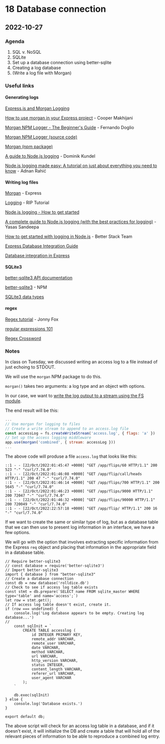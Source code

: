 # 18 Database connection

## 2022-10-27

### Agenda

1. SQL v. NoSQL
2. SQLite
3. Set up a database connection using better-sqlite
4. Creating a log database
5. (Write a log file with Morgan)

### Useful links

#### Generating logs

[Express.js and Morgan Logging](https://www.loggly.com/use-cases/express-js-and-morgan-logging/)

[How to use morgan in your Express project](https://www.digitalocean.com/community/tutorials/nodejs-getting-started-morgan) - Cooper Makhijani

[Morgan NPM Logger - The Beginner's Guide](https://coralogix.com/blog/morgan-npm-logger-the-complete-guide/) - Fernando Doglio

[Morgan NPM Logger (source code)](https://github.com/expressjs/morgan)

[Morgan (npm package)](https://www.npmjs.com/package/morgan)

[A guide to Node.js logging](https://www.twilio.com/blog/guide-node-js-logging) - Dominik Kundel

[Node.js logging made easy: A tutorial on just about everything you need to know](https://sematext.com/blog/node-js-logging/) - Adnan Rahić

#### Writing log files

[Morgan](https://expressjs.com/en/resources/middleware/morgan.html) - Express

[Logging](https://riptutorial.com/express/topic/7191/logging) - RIP Tutorial

[Node.js logging - How to get started](https://www.papertrail.com/solution/tips/node-js-logging-how-to-get-started/)

[A complete guide to Node.js logging (with the best practices for logging)](https://betterprogramming.pub/a-complete-guide-to-node-js-logging-1ba70a4a346d) - Yasas Sandeepa

[How to get started with logging in Node.js](https://betterstack.com/community/guides/logging/how-to-start-logging-with-node-js/) - Better Stack Team


[Express Database Integration Guide](https://expressjs.com/en/guide/database-integration.html)

[Database integration in Express](https://www.geeksforgeeks.org/database-integration-in-express-js/)

#### SQLite3

[better-sqlite3 API documentation](https://github.com/JoshuaWise/better-sqlite3/blob/master/docs/api.md)

[better-sqlite3](https://www.npmjs.com/package/better-sqlite3) - NPM

[SQLite3 data types](https://www.sqlite.org/datatype3.html)

#### regex

[Regex tutorial](https://medium.com/factory-mind/regex-tutorial-a-simple-cheatsheet-by-examples-649dc1c3f285) - Jonny Fox

[regular expressions 101](https://regex101.com)

[Regex Crossword](https://regexcrossword.com/)

### Notes

In class on Tuesday, we discussed writing an access log to a file instead of just echoing to STDOUT.

We will use the `morgan` NPM package to do this.

`morgan()` takes two arguments: a log type and an object with options.

In our case, we want to [write the log output to a stream using the FS module](https://www.npmjs.com/package/morgan#write-logs-to-a-file).

The end result will be this: 

```server.js
...
// Use morgan for logging to files
// Create a write stream to append to an access.log file
const accessLog = fs.createWriteStream('access.log', { flags: 'a' })
// Set up the access logging middleware
app.use(morgan('combined', { stream: accessLog }))
...
```

The above code will produse a file `access.log` that looks like this: 

```access.log
::1 - - [22/Oct/2022:01:45:47 +0000] "GET /app/flips/60 HTTP/1.1" 200 523 "-" "curl/7.74.0"
::1 - - [22/Oct/2022:01:46:08 +0000] "GET /app/flip/call/heads HTTP/1.1" 200 47 "-" "curl/7.74.0"
::1 - - [22/Oct/2022:01:46:14 +0000] "GET /app/flips/700 HTTP/1.1" 200 5645 "-" "curl/7.74.0"
::1 - - [22/Oct/2022:01:46:23 +0000] "GET /app/flips/9000 HTTP/1.1" 200 72047 "-" "curl/7.74.0"
::1 - - [22/Oct/2022:01:46:32 +0000] "GET /app/flips/90000 HTTP/1.1" 200 720049 "-" "curl/7.74.0"
::1 - - [22/Oct/2022:22:57:18 +0000] "GET /app/flip/ HTTP/1.1" 200 16 "-" "curl/7.74.0"
```

If we want to create the same or similar type of log, but as a database table that we can then use to present log information in an interface, we have a few options.

We will go with the option that involves extracting specific information from the Express `req` object and placing that information in the appropriate field in a database table.

```
// Require better-sqlite3
// const database = require('better-sqlite3')
// Import better-sqlite3
import { database } from "better-sqlite3"
// Create a database connection
const db = new database('rolldice.db')
// Check to see if access log table exists
const stmt = db.prepare(`SELECT name FROM sqlite_master WHERE type='table' and name='access';`)
let row = stmt.get();
// If access log table doesn't exist, create it.
if (row === undefined) {
    console.log('Log database appears to be empty. Creating log database...')
// 
    const sqlInit = `
        CREATE TABLE accesslog ( 
            id INTEGER PRIMARY KEY, 
            remote_addr VARCHAR, 
            remote_user VARCHAR, 
            date VARCHAR, 
            method VARCHAR, 
            url VARCHAR, 
            http_version VARCHAR, 
            status INTEGER, 
            content_length VARCHAR,
            referer_url VARCHAR,
            user_agent VARCHAR
        );
    `

    db.exec(sqlInit)
} else {
    console.log('Database exists.')
}

export default db;
```

The above script will check for an access log table in a database, and if it doesn't exist, it will initialize the DB and create a table that will hold all of the relevant pieces of information to be able to reproduce a combined log entry.
